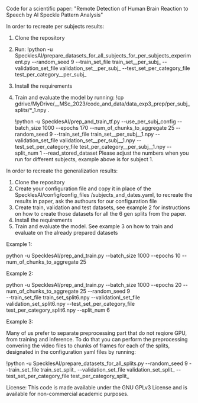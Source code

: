 Code for a scientific paper: "Remote Detection of Human Brain Reaction to Speech by AI Speckle Pattern Analysis"


In order to recreate per subjects results:
1. Clone the repository
3. Run: !python -u SpecklesAI/prepare_datasets_for_all_subjects_for_per_subjects_experiment.py --random_seed 9  --train_set_file train_set__per_subj_ --validation_set_file validation_set__per_subj_ --test_set_per_category_file test_per_category__per_subj_
4. Install the requirements
5. Train and evaluate the model by running:
   !cp gdrive/MyDrive/__MSc_2023/code_and_data/data_exp3_prep/per_subj_splits/*_1.npy .

   !python -u SpecklesAI/prep_and_train_tf.py --use_per_subj_config --batch_size 1000 --epochs 170 --num_of_chunks_to_aggregate 25 --random_seed 9  --train_set_file train_set__per_subj__1.npy --validation_set_file validation_set__per_subj__1.npy --test_set_per_category_file test_per_category__per_subj__1.npy --split_num 1  --read_stored_dataset
   Please adjust the numbers when you run for different subjects, example above is for subject 1.

In order to recreate the generalization results:
1. Clone the repository
2. Create your configuration file and copy it in place of the SpecklesAI/config/config_files
/subjects_and_dates.yaml, to recreate the results in paper, ask the authours for our configuration file
3. Create train, validation and test datasets, see example 2 for instructions on how to create those datasets for all the 6 gen splits from the paper.
4. Install the requirements
5. Train and evaluate the model. See example 3 on how to train and evaluate on the already prepared datasets
   

Example 1:

python -u SpecklesAI/prep_and_train.py --batch_size 1000 --epochs 10 --num_of_chunks_to_aggregate 25

Example 2:

python -u SpecklesAI/prep_and_train.py --batch_size 1000 --epochs 20 --num_of_chunks_to_aggregate 25 --random_seed 9  
  --train_set_file train_set_split6.npy --validationl_set_file validation_set_split6.npy --test_set_per_category_file test_per_category_split6.npy --split_num 6

Example 3:

Many of us prefer to separate preprocessing part that do not reqiore GPU, from training and inference.
To do that you can perform the preprocessing convering the video files to chunks of frames for each of the splits, designated in the configuration yaml files by running:

!python -u SpecklesAI/prepare_datasets_for_all_splits.py --random_seed 9  --train_set_file train_set_split_ --validation_set_file validation_set_split_ --test_set_per_category_file test_per_category_split_

License:
This code is made available under the GNU GPLv3 License and is available for non-commercial academic purposes.
